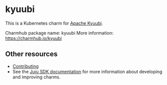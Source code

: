 # kyuubi

This is a Kubernetes charm for [Apache Kyuubi](https://kyuubi.apache.org/).

Charmhub package name: kyuubi
More information: https://charmhub.io/kyuubi

## Other resources

- [Contributing](CONTRIBUTING.md) 
- See the [Juju SDK documentation](https://juju.is/docs/sdk) for more information about developing and improving charms.
